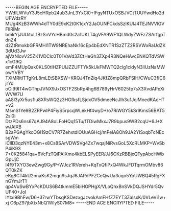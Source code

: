 -----BEGIN AGE ENCRYPTED FILE-----
YWdlLWVuY3J5cHRpb24ub3JnL3YxCi0+IFgyNTUxOSBJVCtTUUYwdHo2dUFWdzRY
MUg4KzB3WWh4dTY0dE9xK2t0K1cxY2JaOUNFCkdsSzlKUlJ4TEJNVVlGVFlIRlMr
bmlrYjJUUituL1BzSnVYcHBmd0s2a1UKLT4gVFA9WF1QLWdyZWFzZSArfgpTdnZ4
d2ZtRmxkbGFRMHl1TW9NREhaNk16cEp4bEdXNTR1SzZTZ2RSVWxRaUdZK3dUd3Jw
ajVzNlovV25ZK1VDClc0T01VaVd3ZCtHeGh3ZXp4R3NQeHAvcENKQTdVSWx1cG9Q
emF4MUpQak0KLS0tIHZPUlJZZUFTYk5kUkFMWTQ2clg1cldyN3llUzNaMWowYVBY
TXlMRitITTgKrL8mLEtSBXSW+KRQJ4TnZiq4JKfZ8mpQRbFSIH/CWuC3fIC6jrYd
oOi99IT4wGThpJVNX9JxOSTF2SbRp4hg6B789yHrV6025fp7sX3XvdAPeXiWVW7U
aA8l3yXr5us1Iu8XRsWQ2z3HGfksfLSjdxOV5dmeeNcJlh3u1JqiMoedKAcHT+v2
MsmS1Ye9B2ZRPwIP4FiyS5rpcqWLekHf4wyD+/o7RiWGY5kSrlKms56BAT52sl0i
DtzPDs6ns67qAJ94A8oLFoHQq15Tu/fTDiwMkxJ7R9bpus9WB2cqU+6J+XwJAIXB
B2aPGAgYkcOGI19zCV7R7ZehxtdlOUuAGHcj/mPelA8Oh9JA2YlSxqbTcNEcsgWm
iCIlD3qzNYE43m+x8Cs8SArVDWSVg4Zx7wqajNiRvsGoL5XcRLMKP+WvSbP4iK93
7+0K25841qa+6VcFzTQiPAIXme4kbELSPyEER/JJ6CKzRBBjxQTypAbcHWbGpUjC
I4f9TXYO3ewZwg9Gy/P+WJcz1RVereh+KqTxQfiPxQ4WkJFDTqrmOMbv86QT0kZK
eKg8CT4kU2nnaKsK2mqn9sJqJ6JARdPFZCeQwUa3uqo5YoUWBQ45RgFXnGYmJrT1
qp4VuSwBYxPcKDUS6B4tkmmE5biHGPHgX/VLoQhxBnSVkDQJSHYdr5QvUF40+JoI
lYtxi9BhFw/D6+37rwYTbsqKSDezxgJzvokAmFHfZ7EYT3ZalsxK/0VLeVi1w+xj
C6pZ97jbXtxNbQ1WlyS07M8=
-----END AGE ENCRYPTED FILE-----
